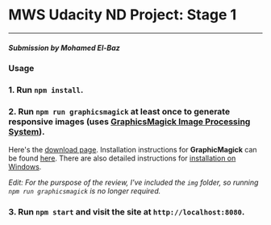 # MWS Udacity ND Project: Stage 1
---
#### _Submission by Mohamed El-Baz_

### Usage

### 1. Run `npm install`.

### 2. Run `npm run graphicsmagick` at least once to generate responsive images (uses [GraphicsMagick Image Processing System](http://www.graphicsmagick.org/)).

Here's the [download page](http://sourceforge.net/projects/graphicsmagick/files/graphicsmagick/).
Installation instructions for **GraphicMagick** can be found [here](https://github.com/andismith/grunt-responsive-images).
There are also detailed instructions for [installation on Windows](http://www.graphicsmagick.org/INSTALL-windows.html).

_Edit: For the purspose of the review, I've included the `img` folder, so running `npm run graphicsmagick` is no longer required._


### 3. Run `npm start` and visit the site at `http://localhost:8080`.
